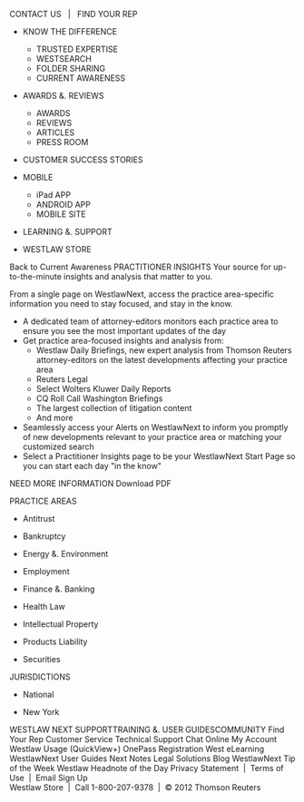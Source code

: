 CONTACT US   |   FIND YOUR REP  

*   KNOW THE DIFFERENCE  
    *   TRUSTED EXPERTISE
    *   WESTSEARCH
    *   FOLDER SHARING
    *   CURRENT AWARENESS
*   AWARDS &. REVIEWS
    *   AWARDS
    *   REVIEWS
    *   ARTICLES
    *   PRESS ROOM
*   CUSTOMER SUCCESS STORIES
    
*   MOBILE
    *   iPad APP
    *   ANDROID APP
    *   MOBILE SITE
*   LEARNING &. SUPPORT
    
*   WESTLAW STORE
    

Back to Current Awareness PRACTITIONER INSIGHTS Your source for up-to-the-minute insights and analysis that matter to you.

From a single page on WestlawNext, access the practice area-specific information you need to stay focused, and stay in the know.

*   A dedicated team of attorney-editors monitors each practice area to ensure you see the most important updates of the day
*   Get practice area-focused insights and analysis from:
    *   Westlaw Daily Briefings, new expert analysis from Thomson Reuters attorney-editors on the latest developments affecting your practice area
    *   Reuters Legal
    *   Select Wolters Kluwer Daily Reports
    *   CQ Roll Call Washington Briefings
    *   The largest collection of litigation content
    *   And more
*   Seamlessly access your Alerts on WestlawNext to inform you promptly of new developments relevant to your practice area or matching your customized search
*   Select a Practitioner Insights page to be your WestlawNext Start Page so you can start each day "in the know"

NEED MORE INFORMATION Download PDF

PRACTICE AREAS

*   Antitrust
*   Bankruptcy
*   Energy &. Environment
*   Employment
*   Finance &. Banking

*   Health Law
*   Intellectual Property
*   Products Liability
*   Securities

  

JURISDICTIONS

*   National

*   New York

WESTLAW NEXT SUPPORTTRAINING &. USER GUIDESCOMMUNITY Find Your Rep Customer Service Technical Support Chat Online My Account Westlaw Usage (QuickView+) OnePass Registration West eLearning WestlawNext User Guides Next Notes Legal Solutions Blog WestlawNext Tip of the Week Westlaw Headnote of the Day Privacy Statement  |  Terms of Use  |  Email Sign Up  
Westlaw Store  |  Call 1-800-207-9378  |  © 2012 Thomson Reuters